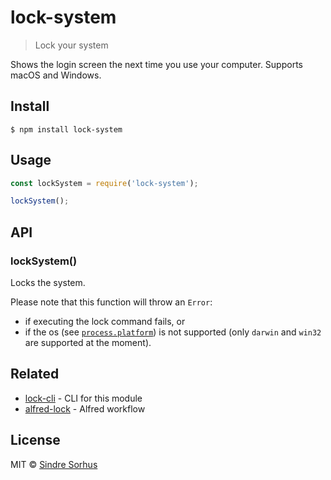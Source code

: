# lock-system

> Lock your system

Shows the login screen the next time you use your computer. Supports macOS and Windows.


## Install

```
$ npm install lock-system
```


## Usage

```js
const lockSystem = require('lock-system');

lockSystem();
```


## API

### lockSystem()

Locks the system.

Please note that this function will throw an `Error`:
 - if executing the lock command fails, or
 - if the os (see [`process.platform`](https://nodejs.org/api/process.html#process_process_platform)) is not supported (only `darwin` and `win32` are supported at the moment).


## Related

- [lock-cli](https://github.com/sindresorhus/lock-cli) - CLI for this module
- [alfred-lock](https://github.com/sindresorhus/alfred-lock) - Alfred workflow


## License

MIT © [Sindre Sorhus](https://sindresorhus.com)
